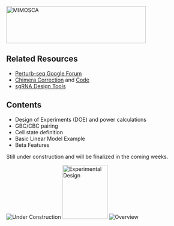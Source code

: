 <img src="https://github.com/asncd/MIMOSCA/blob/master/common_files/mimosca_logo.png" title="MIMOSCA" alt="MIMOSCA" height=99 width=372>

## Related Resources

* <a href="https://groups.google.com/forum/#!forum/perturb-seq">Perturb-seq Google Forum</a>
* <a href="http://biorxiv.org/content/early/2016/12/12/093237">Chimera Correction</a>  and <a href="https://github.com/asncd/schimera">Code</a>
* <a href="http://www.clontech.com/US/Products/Genome_Editing/CRISPR_Cas9/Resources/Online_tools_for_guide_RNA_design">sgRNA Design Tools</a>

## Contents

* Design of Experiments (DOE) and power calculations
* GBC/CBC pairing
* Cell state definition
* Basic Linear Model Example
* Beta Features

Still under construction and will be finalized in the coming weeks.

<img src="http://www.clipartbest.com/cliparts/ncE/KRE/ncEKRE7Ai.gif" title="Under Construction" alt="Under Construction">

<img src="https://github.com/asncd/MIMOSCA/blob/master/common_files/comp_knob.png" title="Experimental Design" alt="Experimental Design" height=144 width=120>

<img src="https://github.com/asncd/MIMOSCA/blob/master/common_files/comp_flow2.png" title="Overview" alt="Overview">
